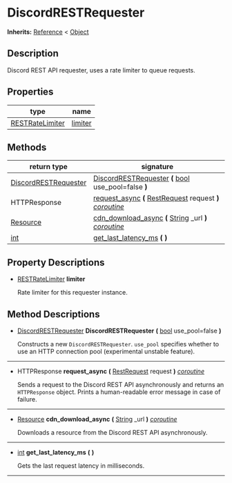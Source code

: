   
# DiscordRESTRequester
  
**Inherits:** [Reference](https://docs.godotengine.org/en/3.5/classes/class_reference.html) < [Object](https://docs.godotengine.org/en/3.5/classes/class_object.html)  
  
  
## Description
  
Discord REST API requester, uses a rate limiter to queue requests.  
  
## Properties
  
| type                                          | name                         |
|-----------------------------------------------|------------------------------|
| [RESTRateLimiter](./class_restratelimiter.md) | [limiter](#property-limiter) |  
  
## Methods
  
| return type                                                                 | signature                                                                                                                                                       |
|-----------------------------------------------------------------------------|-----------------------------------------------------------------------------------------------------------------------------------------------------------------|
| [DiscordRESTRequester](./class_discordrestrequester.md)                     | [DiscordRESTRequester](#method-DiscordRESTRequester) **(** [bool](https://docs.godotengine.org/en/3.5/classes/class_bool.html) use\_pool=false **)**            |
| HTTPResponse                                                                | [request\_async](#method-request-async) **(** [RestRequest](./class_restrequest.md) request **)** <u>_coroutine_</u>                                            |
| [Resource](https://docs.godotengine.org/en/3.5/classes/class_resource.html) | [cdn\_download\_async](#method-cdn-download-async) **(** [String](https://docs.godotengine.org/en/3.5/classes/class_string.html) \_url **)** <u>_coroutine_</u> |
| [int](https://docs.godotengine.org/en/3.5/classes/class_int.html)           | [get\_last\_latency\_ms](#method-get-last-latency-ms) **(**  **)**                                                                                              |  
  
## Property Descriptions
  
- <a name="property-limiter"></a>[RESTRateLimiter](./class_restratelimiter.md) **limiter**  
  
	Rate limiter for this requester instance.
  
  
## Method Descriptions
  
- <a name="method-DiscordRESTRequester"></a>[DiscordRESTRequester](./class_discordrestrequester.md) **DiscordRESTRequester** **(** [bool](https://docs.godotengine.org/en/3.5/classes/class_bool.html) use\_pool=false **)**  
  
	Constructs a new `DiscordRESTRequester`. `use_pool` specifies whether to use
	an HTTP connection pool (experimental unstable feature).  
________________

- <a name="method-request-async"></a>HTTPResponse **request\_async** **(** [RestRequest](./class_restrequest.md) request **)** <u>_coroutine_</u>  
  
	Sends a request to the Discord REST API asynchronously and returns an
	`HTTPResponse` object.
	Prints a human-readable error message in case of failure.  
________________

- <a name="method-cdn-download-async"></a>[Resource](https://docs.godotengine.org/en/3.5/classes/class_resource.html) **cdn\_download\_async** **(** [String](https://docs.godotengine.org/en/3.5/classes/class_string.html) \_url **)** <u>_coroutine_</u>  
  
	Downloads a resource from the Discord REST API asynchronously.  
________________

- <a name="method-get-last-latency-ms"></a>[int](https://docs.godotengine.org/en/3.5/classes/class_int.html) **get\_last\_latency\_ms** **(**  **)**  
  
	Gets the last request latency in milliseconds.  
________________

  
